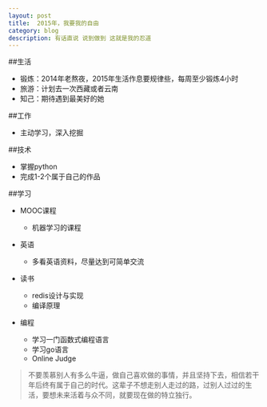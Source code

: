 ```yaml
---
layout: post
title:  2015年，我要我的自由
category: blog
description: 有话直说 说到做到 这就是我的忍道
---
```



##生活
 + 锻炼：2014年老熬夜，2015年生活作息要规律些，每周至少锻炼4小时
 + 旅游：计划去一次西藏或者云南
 + 知己：期待遇到最美好的她
 
##工作
 + 主动学习，深入挖掘

##技术
 + 掌握python
 + 完成1-2个属于自己的作品

##学习
 + MOOC课程
     - 机器学习的课程
   
 + 英语
     - 多看英语资料，尽量达到可简单交流
 
 + 读书
     - redis设计与实现
     - 编译原理
  
 + 编程
     - 学习一门函数式编程语言
     - 学习go语言
     - Online Judge

> 不要羡慕别人有多么牛逼，做自己喜欢做的事情，并且坚持下去，相信若干年后终有属于自己的时代。这辈子不想走别人走过的路，过别人过过的生活，要想未来活着与众不同，就要现在做的特立独行。










